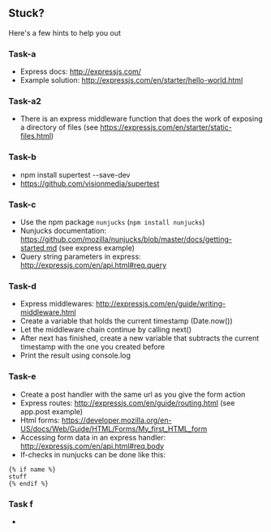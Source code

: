 ## Stuck?
Here's a few hints to help you out

### Task-a
  * Express docs: http://expressjs.com/
  * Example solution: http://expressjs.com/en/starter/hello-world.html

### Task-a2
  * There is an express middleware function that does the work of exposing a directory of files (see https://expressjs.com/en/starter/static-files.html)
  
### Task-b
  * npm install supertest --save-dev
  * https://github.com/visionmedia/supertest

### Task-c
* Use the npm package `nunjucks` (`npm install nunjucks`)
* Nunjucks documentation: https://github.com/mozilla/nunjucks/blob/master/docs/getting-started.md (see express example)
* Query string parameters in express: http://expressjs.com/en/api.html#req.query

### Task-d
* Express middlewares: http://expressjs.com/en/guide/writing-middleware.html
* Create a variable that holds the current timestamp (Date.now())
* Let the middleware chain continue by calling next()
* After next has finished, create a new variable that subtracts the current timestamp with the one you created before
* Print the result using console.log


### Task-e
* Create a post handler with the same url as you give the form action
* Express routes: http://expressjs.com/en/guide/routing.html (see app.post example)
* Html forms: https://developer.mozilla.org/en-US/docs/Web/Guide/HTML/Forms/My_first_HTML_form
* Accessing form data in an express handler: http://expressjs.com/en/api.html#req.body
* If-checks in nunjucks can be done like this:
```
{% if name %}
stuff
{% endif %}
```

### Task f
*
